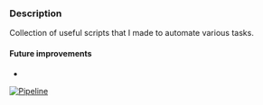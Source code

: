 ### Description

Collection of useful scripts that I made to automate various tasks.

#### Future improvements
* 
  
[![Pipeline](https://github.com/guidodinello/scripts/actions/workflows/pipeline.yaml/badge.svg)](https://github.com/guidodinello/scripts/actions/workflows/pipeline.yaml)